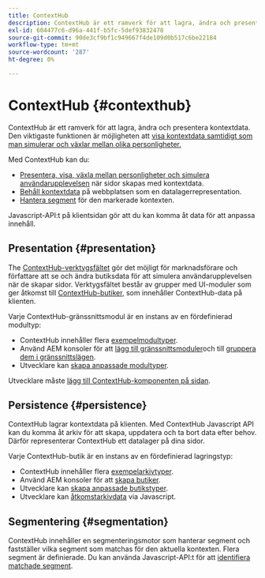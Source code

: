 ```yaml
---
title: ContextHub
description: ContextHub är ett ramverk för att lagra, ändra och presentera kontextdata
exl-id: 604477c6-d96a-441f-b5fc-5def93832478
source-git-commit: 90de3cf9bf1c949667f4de109d0b517c6be22184
workflow-type: tm+mt
source-wordcount: '287'
ht-degree: 0%

---
```


# ContextHub {#contexthub}

ContextHub är ett ramverk för att lagra, ändra och presentera kontextdata. Den viktigaste funktionen är möjligheten att [visa kontextdata samtidigt som man simulerar och växlar mellan olika personligheter.](/help/sites-cloud/authoring/personalization/contexthub.md)

Med ContextHub kan du:

* [Presentera, visa, växla mellan personligheter och simulera användarupplevelsen](#presentation) när sidor skapas med kontextdata.
* [Behåll kontextdata](#persistence) på webbplatsen som en datalagerrepresentation.
* [Hantera segment](#segmentation) för den markerade kontexten.

Javascript-API:t på klientsidan gör att du kan komma åt data för att anpassa innehåll.

## Presentation {#presentation}

The [ContextHub-verktygsfältet](/help/sites-cloud/authoring/personalization/contexthub.md) gör det möjligt för marknadsförare och författare att se och ändra butiksdata för att simulera användarupplevelsen när de skapar sidor. Verktygsfältet består av grupper med UI-moduler som ger åtkomst till [ContextHub-butiker,](#persistence) som innehåller ContextHub-data på klienten.

Varje ContextHub-gränssnittsmodul är en instans av en fördefinierad modultyp:

* ContextHub innehåller flera [exempelmodultyper](sample-modules.md).
* Använd AEM konsoler för att [lägg till gränssnittsmoduler](configuring-contexthub.md#adding-a-ui-module)och till [gruppera dem i gränssnittslägen](configuring-contexthub.md#adding-a-ui-mode).
* Utvecklare kan [skapa anpassade modultyper](extending-contexthub.md#creating-contexthub-ui-module-types).

Utvecklare måste [lägg till ContextHub-komponenten på sidan](configuring-contexthub.md).

## Persistence {#persistence}

ContextHub lagrar kontextdata på klienten. Med ContextHub Javascript API kan du komma åt arkiv för att skapa, uppdatera och ta bort data efter behov. Därför representerar ContextHub ett datalager på dina sidor.

Varje ContextHub-butik är en instans av en fördefinierad lagringstyp:

* ContextHub innehåller flera [exempelarkivtyper](sample-stores.md).
* Använd AEM konsoler för att [skapa butiker](configuring-contexthub.md#creating-a-contexthub-store).
* Utvecklare kan [skapa anpassade butikstyper](extending-contexthub.md#creating-custom-store-candidates).
* Utvecklare kan [åtkomstarkivdata](adding-contexthub.md#interacting-with-contexthub-stores) via Javascript.

## Segmentering {#segmentation}

ContextHub innehåller en segmenteringsmotor som hanterar segment och fastställer vilka segment som matchas för den aktuella kontexten. Flera segment är definierade. Du kan använda Javascript-API:t för att [identifiera matchade segment](adding-contexthub.md#determining-resolved-contexthub-segments).
